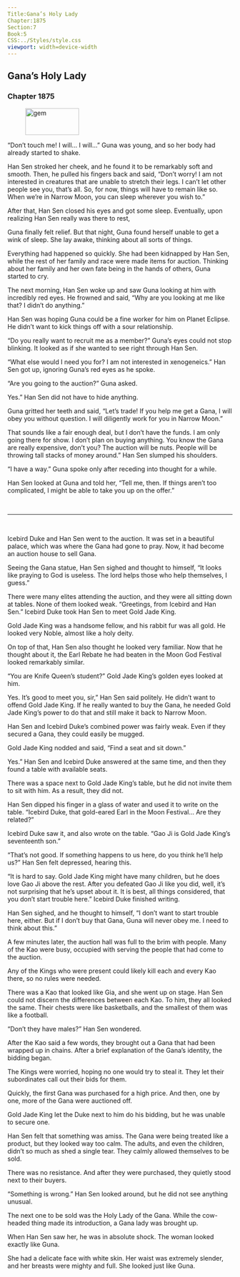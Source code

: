 ```yaml
---
Title:Gana’s Holy Lady 
Chapter:1875 
Section:7 
Book:5 
CSS:../Styles/style.css 
viewport: width=device-width
---
```

  
## Gana’s Holy Lady
### Chapter 1875
  
<figure>
	<img src="../Images/gem.gif" alt="gem" id="gem" width="120" height="60" />
</figure>
  

  
“Don’t touch me! I will… I will…” Guna was young, and so her body had already started to shake.

Han Sen stroked her cheek, and he found it to be remarkably soft and smooth. Then, he pulled his fingers back and said, “Don’t worry! I am not interested in creatures that are unable to stretch their legs. I can’t let other people see you, that’s all. So, for now, things will have to remain like so. When we’re in Narrow Moon, you can sleep wherever you wish to.”

After that, Han Sen closed his eyes and got some sleep. Eventually, upon realizing Han Sen really was there to rest,

Guna finally felt relief. But that night, Guna found herself unable to get a wink of sleep. She lay awake, thinking about all sorts of things.

Everything had happened so quickly. She had been kidnapped by Han Sen, while the rest of her family and race were made items for auction. Thinking about her family and her own fate being in the hands of others, Guna started to cry.

The next morning, Han Sen woke up and saw Guna looking at him with incredibly red eyes. He frowned and said, “Why are you looking at me like that? I didn’t do anything.”

Han Sen was hoping Guna could be a fine worker for him on Planet Eclipse. He didn’t want to kick things off with a sour relationship.

“Do you really want to recruit me as a member?” Guna’s eyes could not stop blinking. It looked as if she wanted to see right through Han Sen.

“What else would I need you for? I am not interested in xenogeneics.” Han Sen got up, ignoring Guna’s red eyes as he spoke.

“Are you going to the auction?” Guna asked.

Yes.” Han Sen did not have to hide anything.

Guna gritted her teeth and said, “Let’s trade! If you help me get a Gana, I will obey you without question. I will diligently work for you in Narrow Moon.”

That sounds like a fair enough deal, but I don’t have the funds. I am only going there for show. I don’t plan on buying anything. You know the Gana are really expensive, don’t you? The auction will be nuts. People will be throwing tall stacks of money around.” Han Sen slumped his shoulders.

“I have a way.” Guna spoke only after receding into thought for a while.

Han Sen looked at Guna and told her, “Tell me, then. If things aren’t too complicated, I might be able to take you up on the offer.”

<br>

*****

<br>

Icebird Duke and Han Sen went to the auction. It was set in a beautiful palace, which was where the Gana had gone to pray. Now, it had become an auction house to sell Gana.

Seeing the Gana statue, Han Sen sighed and thought to himself, “It looks like praying to God is useless. The lord helps those who help themselves, I guess.”

There were many elites attending the auction, and they were all sitting down at tables. None of them looked weak. “Greetings, from Icebird and Han Sen.” Icebird Duke took Han Sen to meet Gold Jade King.

Gold Jade King was a handsome fellow, and his rabbit fur was all gold. He looked very Noble, almost like a holy deity.

On top of that, Han Sen also thought he looked very familiar. Now that he thought about it, the Earl Rebate he had beaten in the Moon God Festival looked remarkably similar.

“You are Knife Queen’s student?” Gold Jade King’s golden eyes looked at him.

Yes. It’s good to meet you, sir,” Han Sen said politely. He didn’t want to offend Gold Jade King. If he really wanted to buy the Gana, he needed Gold Jade King’s power to do that and still make it back to Narrow Moon.

Han Sen and Icebird Duke’s combined power was fairly weak. Even if they secured a Gana, they could easily be mugged.

Gold Jade King nodded and said, “Find a seat and sit down.”

Yes.” Han Sen and Icebird Duke answered at the same time, and then they found a table with available seats.

There was a space next to Gold Jade King’s table, but he did not invite them to sit with him. As a result, they did not.

Han Sen dipped his finger in a glass of water and used it to write on the table. “Icebird Duke, that gold-eared Earl in the Moon Festival… Are they related?”

Icebird Duke saw it, and also wrote on the table. “Gao Ji is Gold Jade King’s seventeenth son.”

“That’s not good. If something happens to us here, do you think he’ll help us?” Han Sen felt depressed, hearing this.

“It is hard to say. Gold Jade King might have many children, but he does love Gao Ji above the rest. After you defeated Gao Ji like you did, well, it’s not surprising that he’s upset about it. It is best, all things considered, that you don’t start trouble here.” Icebird Duke finished writing.

Han Sen sighed, and he thought to himself, “I don’t want to start trouble here, either. But if I don’t buy that Gana, Guna will never obey me. I need to think about this.”

A few minutes later, the auction hall was full to the brim with people. Many of the Kao were busy, occupied with serving the people that had come to the auction.

Any of the Kings who were present could likely kill each and every Kao there, so no rules were needed.

There was a Kao that looked like Gia, and she went up on stage. Han Sen could not discern the differences between each Kao. To him, they all looked the same. Their chests were like basketballs, and the smallest of them was like a football.

“Don’t they have males?” Han Sen wondered.

After the Kao said a few words, they brought out a Gana that had been wrapped up in chains. After a brief explanation of the Gana’s identity, the bidding began.

The Kings were worried, hoping no one would try to steal it. They let their subordinates call out their bids for them.

Quickly, the first Gana was purchased for a high price. And then, one by one, more of the Gana were auctioned off.

Gold Jade King let the Duke next to him do his bidding, but he was unable to secure one.

Han Sen felt that something was amiss. The Gana were being treated like a product, but they looked way too calm. The adults, and even the children, didn’t so much as shed a single tear. They calmly allowed themselves to be sold.

There was no resistance. And after they were purchased, they quietly stood next to their buyers.

“Something is wrong.” Han Sen looked around, but he did not see anything unusual.

The next one to be sold was the Holy Lady of the Gana. While the cow-headed thing made its introduction, a Gana lady was brought up.

When Han Sen saw her, he was in absolute shock. The woman looked exactly like Guna.

She had a delicate face with white skin. Her waist was extremely slender, and her breasts were mighty and full. She looked just like Guna.